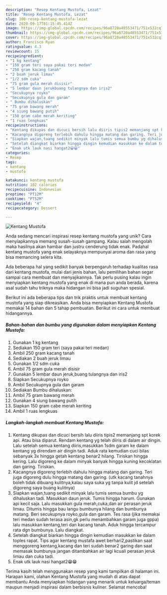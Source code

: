 ```yaml
---
description: "Resep Kentang Mustofa, Lezat"
title: "Resep Kentang Mustofa, Lezat"
slug: 100-resep-kentang-mustofa-lezat
date: 2020-09-17T01:15:45.414Z
image: https://img-global.cpcdn.com/recipes/96a8720a48553471/751x532cq70/kentang-mustofa-foto-resep-utama.jpg
thumbnail: https://img-global.cpcdn.com/recipes/96a8720a48553471/751x532cq70/kentang-mustofa-foto-resep-utama.jpg
cover: https://img-global.cpcdn.com/recipes/96a8720a48553471/751x532cq70/kentang-mustofa-foto-resep-utama.jpg
author: Francisco Ryan
ratingvalue: 4.3
reviewcount: 15
recipeingredient:
- "1 kg kentang"
- "150 gram teri saya pakai teri medan"
- "250 gram kacang tanah"
- "2 buah jeruk limau"
- "1/2 sdm cuka"
- "75 gram gula merah disisir"
- "5 lembar daun jerukbuang tulangnya dan iris2"
- "Secukupnya royko"
- "Secukupnya gula dan garam"
- " Bumbu dihaluskan"
- "75 gram bawang merah"
- "4 siung bawang putih"
- "150 gram cabe merah keriting"
- "1 ruas lengkuas"
recipeinstructions:
- "Kentang dikupas dan dicuci bersih lalu diiris tipis2 memanjang spt korek api. Atau bisa diparut. Rendam kentang yg telah diiris di dalam air dingin. Lalu setelah semua kentang diiris,masukkan 1sdm garam ke dalam kentang yg direndam air dingin tadi. Aduk rata kemudian cuci bilas sebanyak 3x hingga getah kentang benar2 hilang. Tiriskan hingga kering. Lalu digoreng ke dalam minyak banyak hingga kuning kecoklatan dan garing. Tiriskan."
- "Kacangnya digoreng terlebih dahulu hingga matang dan garing. Teri juga digoreng dulu hingga matang dan garing. (utk kacang tanahnya boleh tidak dibuang kulitnya,kalau saya suka yg tanpa kulit jd setelah digoreng saya buang kulitnya)"
- "Siapkan wajan,tuang sedikit minyak lalu tumis semua bumbu yg dihaluskan tadi. Masukkan daun jeruk. Tumis hingga harum. Gunakan api kecil saja. Lalu masukkan gula merah,cuka,dan air perasan jeruk limau. Ditumis hingga bau langu bumbunya hilang dan bumbunya matang. Beri secukupnya royko,gula dan garam. Tes rasa (jika memakai teri medan sudah terasa asin,gk perlu menambahkan garam juga gppa) lalu masukkan kentang,teri dan kacang tanah. Aduk hingga tercampur rata dgn bumbunya. Lalu diangkat."
- "Setelah diangkat biarkan hingga dingin kemudian masukkan ke dalam toples rapat. Tips agar kentang mustafa awet berhari2,pastikan saat menggoreng kentang,kacang dan teri sudah benar2 garing dan saat memasak bumbunya jangan ditambahkan air lagi kcuali perasan jeruk limau dan cuka tadi."
- "Enak utk lauk nasi hangat2😁😁"
categories:
- Resep
tags:
- kentang
- mustofa

katakunci: kentang mustofa 
nutrition: 102 calories
recipecuisine: Indonesian
preptime: "PT12M"
cooktime: "PT52M"
recipeyield: "4"
recipecategory: Dessert

---
```



![Kentang Mustofa](https://img-global.cpcdn.com/recipes/96a8720a48553471/751x532cq70/kentang-mustofa-foto-resep-utama.jpg)

Anda sedang mencari inspirasi resep kentang mustofa yang unik? Cara menyiapkannya memang susah-susah gampang. Kalau salah mengolah maka hasilnya akan hambar dan justru cenderung tidak enak. Padahal kentang mustofa yang enak selayaknya mempunyai aroma dan rasa yang bisa memancing selera kita.



Ada beberapa hal yang sedikit banyak berpengaruh terhadap kualitas rasa dari kentang mustofa, mulai dari jenis bahan, lalu pemilihan bahan segar sampai cara membuat dan menyajikannya. Tak perlu pusing kalau ingin menyiapkan kentang mustofa yang enak di mana pun anda berada, karena asal sudah tahu triknya maka hidangan ini bisa jadi suguhan spesial.


Berikut ini ada beberapa tips dan trik praktis untuk membuat kentang mustofa yang siap dikreasikan. Anda bisa menyiapkan Kentang Mustofa memakai 14 bahan dan 5 tahap pembuatan. Berikut ini cara untuk membuat hidangannya.

<!--inarticleads1-->

##### Bahan-bahan dan bumbu yang digunakan dalam menyiapkan Kentang Mustofa:

1. Gunakan 1 kg kentang
1. Sediakan 150 gram teri (saya pakai teri medan)
1. Ambil 250 gram kacang tanah
1. Sediakan 2 buah jeruk limau
1. Gunakan 1/2 sdm cuka
1. Ambil 75 gram gula merah disisir
1. Gunakan 5 lembar daun jeruk,buang tulangnya dan iris2
1. Siapkan Secukupnya royko
1. Ambil Secukupnya gula dan garam
1. Sediakan  Bumbu dihaluskan:
1. Ambil 75 gram bawang merah
1. Gunakan 4 siung bawang putih
1. Siapkan 150 gram cabe merah keriting
1. Ambil 1 ruas lengkuas




<!--inarticleads2-->

##### Langkah-langkah membuat Kentang Mustofa:

1. Kentang dikupas dan dicuci bersih lalu diiris tipis2 memanjang spt korek api. Atau bisa diparut. Rendam kentang yg telah diiris di dalam air dingin. Lalu setelah semua kentang diiris,masukkan 1sdm garam ke dalam kentang yg direndam air dingin tadi. Aduk rata kemudian cuci bilas sebanyak 3x hingga getah kentang benar2 hilang. Tiriskan hingga kering. Lalu digoreng ke dalam minyak banyak hingga kuning kecoklatan dan garing. Tiriskan.
1. Kacangnya digoreng terlebih dahulu hingga matang dan garing. Teri juga digoreng dulu hingga matang dan garing. (utk kacang tanahnya boleh tidak dibuang kulitnya,kalau saya suka yg tanpa kulit jd setelah digoreng saya buang kulitnya)
1. Siapkan wajan,tuang sedikit minyak lalu tumis semua bumbu yg dihaluskan tadi. Masukkan daun jeruk. Tumis hingga harum. Gunakan api kecil saja. Lalu masukkan gula merah,cuka,dan air perasan jeruk limau. Ditumis hingga bau langu bumbunya hilang dan bumbunya matang. Beri secukupnya royko,gula dan garam. Tes rasa (jika memakai teri medan sudah terasa asin,gk perlu menambahkan garam juga gppa) lalu masukkan kentang,teri dan kacang tanah. Aduk hingga tercampur rata dgn bumbunya. Lalu diangkat.
1. Setelah diangkat biarkan hingga dingin kemudian masukkan ke dalam toples rapat. Tips agar kentang mustafa awet berhari2,pastikan saat menggoreng kentang,kacang dan teri sudah benar2 garing dan saat memasak bumbunya jangan ditambahkan air lagi kcuali perasan jeruk limau dan cuka tadi.
1. Enak utk lauk nasi hangat2😁😁




Terima kasih telah menggunakan resep yang kami tampilkan di halaman ini. Harapan kami, olahan Kentang Mustofa yang mudah di atas dapat membantu Anda menyiapkan hidangan yang menarik untuk keluarga/teman maupun menjadi inspirasi dalam berbisnis kuliner. Selamat mencoba!
